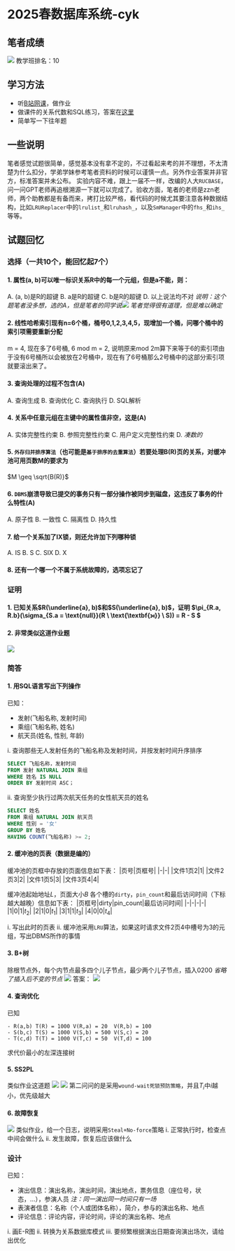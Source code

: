 # 2025春数据库系统-cyk
## 笔者成绩
![](./pic/score.png)
教学班排名：10
## 学习方法
- 听[B站网课](https://www.bilibili.com/video/BV1ii4y1S7Uk/?spm_id_from=333.337.search-card.all.click&vd_source=de2c6ec66aad0a525c6026af990f34a3)，做作业
- 做课件的关系代数和SQL练习，答案在[这里](./课件/数据库系统-zzn老师课件SQL查询参考答案.txt)
- 简单写一下往年题
## 一些说明
笔者感觉试题很简单，感觉基本没有拿不定的，不过看起来考的并不理想，不太清楚为什么扣分，学弟学妹参考笔者资料的时候可以谨慎一点。另外作业答案并非官方，标准答案并未公布。
实验内容不难，跟上一届不一样，改编的人大`RUCBASE`，问一问GPT老师再追根溯源一下就可以完成了。验收方面，笔者的老师是zzn老师，两个助教都是有备而来，拷打比较严格，看代码的时候尤其要注意各种数据结构，比如`LRUReplacer`中的`lrulist_`和`lruhash_`，以及`SmManager`中的`fhs_`和`ihs_`等等。
## 试题回忆
### 选择（一共10个，能回忆起7个）
#### 1. 属性(a, b)可以唯一标识关系R中的每一个元组，但是a不能，则：
A. (a, b)是R的超键
B. a是R的超键
C. b是R的超键
D. 以上说法均不对
*说明：这个题笔者没多想，选的A，但是笔者的同学说![](./pic/超键.png)*
*笔者觉得很有道理，但是难以确定*
#### 2. 线性哈希索引现有n=6个桶，桶号0,1,2,3,4,5，现增加一个桶，问哪个桶中的索引项需要重新分配
m = 4, 现在多了6号桶, 6 mod m = 2, 说明原来mod 2m算下来等于6的索引项由于没有6号桶所以会被放在2号桶中，现在有了6号桶那么2号桶中的这部分索引项就要滚出来了。
#### 3. 查询处理的过程不包含(A)
A. 查询生成 B. 查询优化 C. 查询执行 D. SQL解析
#### 4. 关系中任意元组在主键中的属性值非空，这是(A)
A. 实体完整性约束 B. 参照完整性约束 C. 用户定义完整性约束 D. *凑数的*
#### 5. `外存归并排序算法`（也可能是`基于排序的去重算法`）若要处理B(R)页的关系，对缓冲池可用页数M的要求为
$M \geq \sqrt{B(R)}$
#### 6. `DBMS`崩溃导致已提交的事务只有一部分操作被同步到磁盘，这违反了事务的什么特性(A)
A. 原子性 B. 一致性 C. 隔离性 D. 持久性 
#### 7. 给一个关系加了IX锁，则还允许加下列哪种锁
A. IS 
B. S 
C. SIX 
D. X
#### 8. 还有一个哪一个不属于系统故障的，选项忘记了

### 证明
#### 1. 已知关系$R(\underline{a}, b)$和$S(\underline{a}, b)$，证明 $\pi_{R.a, R.b}(\sigma_{S.a = \text{null}}(R \ \text{\textbf{⟕}} \ S)) = R - S $
#### 2. 非常类似这道作业题
![](./pic/z-2.png)
### 简答
#### 1. 用SQL语言写出下列操作
已知：
- 发射(飞船名称, 发射时间)
- 乘组(飞船名称, 姓名)
- 航天员(姓名, 性别, 年龄)

i. 查询那些无人发射任务的飞船名称及发射时间，并按发射时间升序排序
```SQL
SELECT 飞船名称，发射时间 
FROM 发射 NATURAL JOIN 乘组 
WHERE 姓名 IS NULL 
ORDER BY 发射时间 ASC；
```
ii. 查询至少执行过两次航天任务的女性航天员的姓名
```SQL
SELECT 姓名 
FROM 乘组 NATURAL JOIN 航天员 
WHERE 性别 = '女' 
GROUP BY 姓名 
HAVING COUNT(飞船名称) >= 2;
```

#### 2. 缓冲池的页表（数据是编的）
缓冲池的页框中存放的页面信息如下表：
|页号|页框号|
|-|-|
|文件1页2|1|
|文件2页3|2|
|文件1页5|3|
|文件3页4|4|

缓冲池起始地址$L$，页面大小$B$
各个槽的`dirty`，`pin_count`和最后访问时间（下标越大越晚）信息如下表：
|页框号|dirty|pin_count|最后访问时间|
|-|-|-|-|
|1|0|1|$t_2$|
|2|1|0|$t_1$|
|3|1|1|$t_3$|
|4|0|0|$t_4$|

i. 写出此时的页表
ii. 缓冲池采用`LRU`算法，如果这时请求文件2页4中槽号为3的元组，写出DBMS所作的事情

#### 3. B+树
除根节点外，每个内节点最多四个儿子节点，最少两个儿子节点，插入0200
*省略了插入后不变的节点*
![](./pic/before.jpg)
答案：
![](./pic/after.png)

#### 4. 查询优化
已知
```
- R(a,b) T(R) = 1000 V(R,a) = 20  V(R,b) = 100
- S(b,c) T(S) = 1000 V(S,b) = 500 V(S,c) = 20
- T(c,d) T(T) = 1000 V(T,c) = 50  V(T,d) = 100
```
求代价最小的左深连接树
#### 5. SS2PL
类似作业这道题
![](./pic/SS2PL-1.png)
![](./pic/SS2PL-2.png)
第二问问的是采用`wound-wait死锁预防策略`，并且$T_i$中$i$越小，优先级越大
#### 6. 故障恢复
![](./pic/WAL.png)
类似作业，给一个日志，说明采用`Steal+No-force`策略
i. 正常执行时，检查点中间会做什么
ii. 发生故障，恢复后应该做什么

### 设计
已知：
- 演出信息：演出名称，演出时间，演出地点，票务信息（座位号，状态，...），参演人员 *注：同一演出同一时间只有一场*
- 表演者信息：名称（个人或团体名称），简介，参与的演出名称、地点
- 评论信息：评论内容，评论时间，评论的演出名称、地点

i. 画E-R图
ii. 转换为关系数据库模式
iii. 要频繁根据演出日期查询演出场次，请给出优化